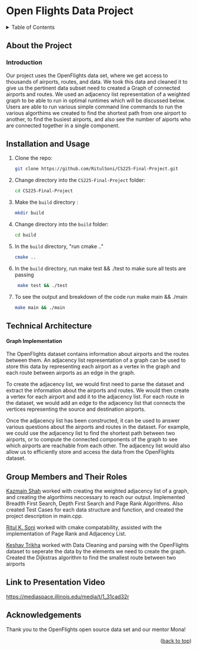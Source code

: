 # Open Flights Data Project



<a name="readme-top"></a>





<details>
  <summary>Table of Contents</summary>
  <ol>
    <li>
      <a href="#about-the-project">About The Project</a>
      <ul>
        <li><a href="#introduction">Introduction</a></li>
      </ul>
    </li>
    <li>
      <a href="#technical-architecture">Technical Architecture</a>
      <ul>
      </ul>
    </li>
    <li><a href="#installation-and-usage">Installation and Usage</a></li>
    <li><a href="#group-members-and-their-roles">Group members and their roles</a></li>
    <li><a href="#acknowledgements">Acknowledgements</a></li>
  </ol>
</details>

## About the Project

### Introduction
Our project uses the OpenFlights data set, where we get access to thousands of airports, routes, and data. We took this data and cleaned it to give us the pertinent data subset need to created a Graph of connected airports and routes. We used an adjacency list representation of a weighted graph to be able to run in optimal runtimes which will be discussed below. Users are able to run various simple command line commands to run the various algorthims we created to find the shortest path from one airport to another, to find the busiest airports, and also see the number of aiports who are connected together in a single component.  



## Installation and Usage

1. Clone the repo:
   ```sh
   git clone https://github.com/RitulSoni/CS225-Final-Project.git
   ```
2. Change directory into the `CS225-Final-Project` folder:
    ```sh
    cd CS225-Final-Project
    ```
3. Make the `build` directory :
    ```sh
    mkdir build
    ```
4. Change directory into the `build` folder:
    ```sh
    cd build
    ```
5. In the `build` directory, "run cmake .."
   ```sh
   cmake ..
   ```
6. In the `build` directory, run make test && ./test to make sure all tests are passing
   ```sh
    make test && ./test
   ```
7. To see the output and breakdown of the code run make main && ./main  
    ```sh
   make main && ./main
    ```    


## Technical Architecture



#### Graph Implementation 

The OpenFlights dataset contains information about airports and the routes between them. An adjacency list representation of a graph can be used to store this data by representing each airport as a vertex in the graph and each route between airports as an edge in the graph.

To create the adjacency list, we would first need to parse the dataset and extract the information about the airports and routes. We would then create a vertex for each airport and add it to the adjacency list. For each route in the dataset, we would add an edge to the adjacency list that connects the vertices representing the source and destination airports.

Once the adjacency list has been constructed, it can be used to answer various questions about the airports and routes in the dataset. For example, we could use the adjacency list to find the shortest path between two airports, or to compute the connected components of the graph to see which airports are reachable from each other. The adjacency list would also allow us to efficiently store and access the data from the OpenFlights dataset.








## Group Members and Their Roles

[Kazmain Shah](https://github.com/kazshah23) worked with creating the weighted adjacency list of a graph, and creating the algorthims neccessary to reach our output. Implemented Breadth First Search, Depth First Search and Page Rank Algorithms. Also created Test Cases for each data structure and function, and created the project description in main.cpp.

[Ritul K. Soni](https://github.com/RitulSoni) worked with cmake compatability, assisted with the implementation of Page Rank and Adjacency List.

[Keshav Trikha](https://github.com/ktrikha2) worked with Data Cleaning and parsing with the OpenFlights dataset to seperate the data by the elements we need to create the graph. Created the Dijkstras algorithm to find the smallest route between two airports

## Link to Presentation Video
https://mediaspace.illinois.edu/media/t/1_31cad32r

## Acknowledgements
Thank you to the OpenFlights open source data set and our mentor Mona!

<p align="right">(<a href="#readme-top">back to top</a>)</p>

<!-- Links & Images -->
[contributors-shield]: https://img.shields.io/github/contributors/CS222-UIUC/course-project-group-97.svg?style=for-the-badge
[contributors-url]: https://github.com/CS222-UIUC/course-project-group-97/graphs/contributors
[stars-shield]: https://img.shields.io/github/stars/CS222-UIUC/course-project-group-97.svg?style=for-the-badge
[stars-url]: https://github.com/CS222-UIUC/course-project-group-97/stargazers




